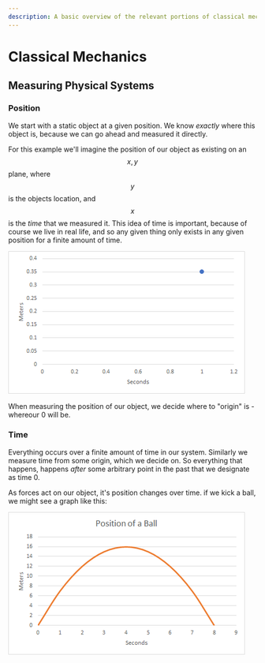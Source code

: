 ```yaml
---
description: A basic overview of the relevant portions of classical mechanics
---
```


# Classical Mechanics

## Measuring Physical Systems

### Position

We start with a static object at a given position. We know _exactly_ where this object is, because we can go ahead and measured it directly.

For this example we'll imagine the position of our object as existing on an $$x, y$$ plane, where $$y$$ is the objects location, and $$x$$ is the _time_ that we measured it. This idea of time is important, because of course we live in real life, and so any given thing only exists in any given position for a finite amount of time.

![The position of our object in meters at 1 second](../.gitbook/assets/image.png)

When measuring the position of our object, we decide where to "origin" is - whereour 0 will be.

### Time

Everything occurs over a finite amount of time in our system. Similarly we measure time from some origin, which we decide on. So everything that happens, happens _after_ some arbitrary point in the past that we designate as time 0.

As forces act on our object, it's position changes over time. if we kick a ball, we might see a graph like this:

![](../.gitbook/assets/image%20%281%29.png)





